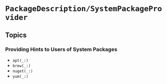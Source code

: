 # ``PackageDescription/SystemPackageProvider``

## Topics

### Providing Hints to Users of System Packages

- ``apt(_:)``
- ``brew(_:)``
- ``nuget(_:)``
- ``yum(_:)``

